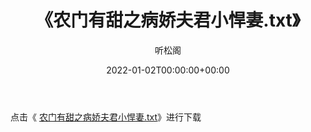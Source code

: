 ﻿---
title:  《农门有甜之病娇夫君小悍妻.txt》
date:   2022-01-02T00:00:00+00:00
author: 听松阁
layout: post
permalink: /农门有甜之病娇夫君小悍妻/
categories: 小说
tags: [小说]
---

点击《 [农门有甜之病娇夫君小悍妻.txt](http://img.660000.xyz/bookstukust/book/bntxt/10/农门有甜之病娇夫君小悍妻.txt)》进行下载